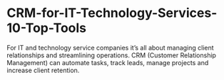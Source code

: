 # CRM-for-IT-Technology-Services-10-Top-Tools
For IT and technology service companies it’s all about managing client relationships and streamlining operations. CRM (Customer Relationship Management) can automate tasks, track leads, manage projects and increase client retention. 
